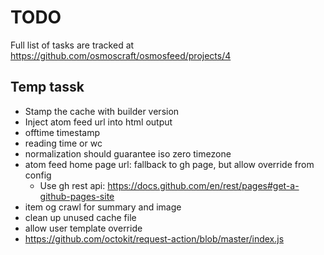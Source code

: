 # TODO

Full list of tasks are tracked at https://github.com/osmoscraft/osmosfeed/projects/4

## Temp tassk

- Stamp the cache with builder version
- Inject atom feed url into html output
- offtime timestamp
- reading time or wc
- normalization should guarantee iso zero timezone
- atom feed home page url: fallback to gh page, but allow override from config
  - Use gh rest api: https://docs.github.com/en/rest/pages#get-a-github-pages-site
- item og crawl for summary and image
- clean up unused cache file
- allow user template override
- https://github.com/octokit/request-action/blob/master/index.js
